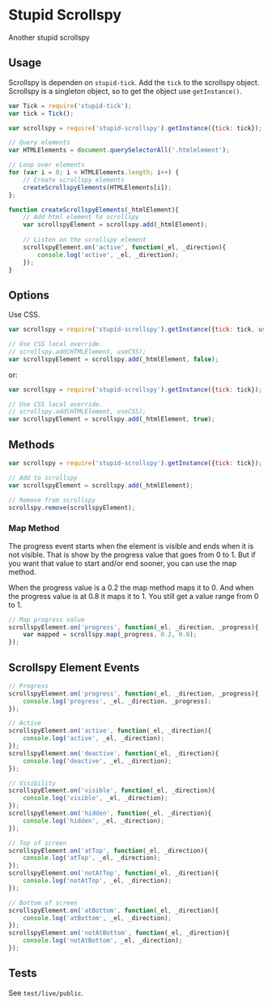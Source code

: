 # Stupid Scrollspy
Another stupid scrollspy


## Usage
Scrollspy is dependen on `stupid-tick`. Add the `tick` to the scrollspy object. Scrollspy is a singleton object, so to get the object use `getInstance()`.
 
```javascript
var Tick = require('stupid-tick');
var tick = Tick();

var scrollspy = require('stupid-scrollspy').getInstance({tick: tick});

// Query elements
var HTMLElements = document.querySelectorAll('.htmlelement');

// Loop over elements
for (var i = 0; i < HTMLElements.length; i++) {
	// Create scrollspy elements
	createScrollspyElements(HTMLElements[i]);
};

function createScrollspyElements(_htmlElement){
	// Add html element to scrollspy
	var scrollspyElement = scrollspy.add(_htmlElement);
	
	// Listen on the scrollspy element
	scrollspyElement.on('active', function(_el, _direction){
		console.log('active', _el, _direction);
	});
}

```
## Options
Use CSS.

```javascript
var scrollspy = require('stupid-scrollspy').getInstance({tick: tick, useCSS: true});

// Use CSS local override.
// scrollspy.add(HTMLElement, useCSS);
var scrollspyElement = scrollspy.add(_htmlElement, false);

```

or:

```javascript
var scrollspy = require('stupid-scrollspy').getInstance({tick: tick});

// Use CSS local override.
// scrollspy.add(HTMLElement, useCSS);
var scrollspyElement = scrollspy.add(_htmlElement, true);

```


## Methods

```javascript
var scrollspy = require('stupid-scrollspy').getInstance({tick: tick});

// Add to scrollspy
var scrollspyElement = scrollspy.add(_htmlElement);

// Remove from scrollspy
scrollspy.remove(scrollspyElement);

```

### Map Method
The progress event starts when the element is visible and ends when it is not visible. That is show by the progress value that goes from 0 to 1. But if you want that value to start and/or end sooner, you can use the map method.

When the progress value is a 0.2 the map method maps it to 0. And when the progress value is at 0.8 it maps it to 1. You still get a value range from 0 to 1.

```javascript
// Map progress value
scrollspyElement.on('progress', function(_el, _direction, _progress){
	var mapped = scrollspy.map(_progress, 0.2, 0.8);
});

```

## Scrollspy Element Events

```javascript
// Progress
scrollspyElement.on('progress', function(_el, _direction, _progress){
	console.log('progress', _el, _direction, _progress);
});

// Active
scrollspyElement.on('active', function(_el, _direction){
	console.log('active', _el, _direction);
});
scrollspyElement.on('deactive', function(_el, _direction){
	console.log('deactive', _el, _direction);
});

// Visibility
scrollspyElement.on('visible', function(_el, _direction){
	console.log('visible', _el, _direction);
});
scrollspyElement.on('hidden', function(_el, _direction){
	console.log('hidden', _el, _direction);
});

// Top of screen
scrollspyElement.on('atTop', function(_el, _direction){
	console.log('atTop', _el, _direction);
});
scrollspyElement.on('notAtTop', function(_el, _direction){
	console.log('notAtTop', _el, _direction);
});

// Bottom of screen
scrollspyElement.on('atBottom', function(_el, _direction){
	console.log('atBottom', _el, _direction);
});
scrollspyElement.on('notAtBottom', function(_el, _direction){
	console.log('notAtBottom', _el, _direction);
});
```

## Tests
See `test/live/public`.